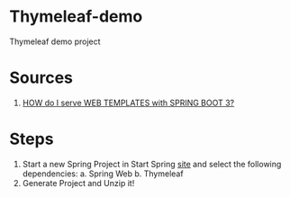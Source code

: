 # Thymeleaf-demo
Thymeleaf demo project


# Sources
1. [HOW do I serve WEB TEMPLATES with SPRING BOOT 3?][thymeleaf from Spring Boot Learning]



# Steps
1. Start a new Spring Project in Start Spring [site][start-spring] and select the following dependencies:
    a. Spring Web
    b. Thymeleaf
1. Generate Project and Unzip it!



[start-spring]: start.spring.io
[thymeleaf from Spring Boot Learning]: https://www.youtube.com/watch?v=oMza2mdzUIA
